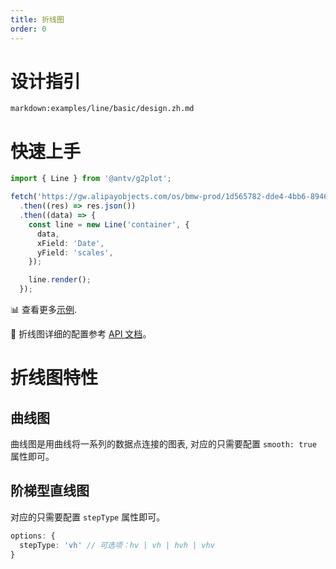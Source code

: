 ```yaml
---
title: 折线图
order: 0
---
```


<div class="manual-docs">

# 设计指引

`markdown:examples/line/basic/design.zh.md`

# 快速上手

<div class="sign">

```ts
import { Line } from '@antv/g2plot';

fetch('https://gw.alipayobjects.com/os/bmw-prod/1d565782-dde4-4bb6-8946-ea6a38ccf184.json')
  .then((res) => res.json())
  .then((data) => {
    const line = new Line('container', {
      data,
      xField: 'Date',
      yField: 'scales',
    });

    line.render();
  });
```

</div>

📊 查看更多<a href="/zh/examples/line/basic" target='blank'>示例</a>.

🎨 折线图详细的配置参考 [API 文档](/zh/docs/api/plots/line)。

# 折线图特性

## 曲线图

曲线图是用曲线将一系列的数据点连接的图表, 对应的只需要配置 `smooth: true` 属性即可。

<playground path='line/basic/demo/spline.ts' rid='rect2'></playground>

## 阶梯型直线图

对应的只需要配置 `stepType` 属性即可。

```ts
options: {
  stepType: 'vh' // 可选项：hv | vh | hvh | vhv
}
```

<playground path='line/step/demo/line.ts' rid='rect3'></playground>

</div>